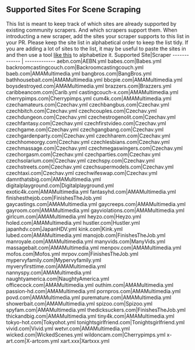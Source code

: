 ## Supported Sites For Scene Scraping

This list is meant to keep track of which sites are already supported by existing community scrapers. And which scrapers support them. When introducting a new scraper, add the sites your scraper supports to this list in your PR. Please keep the site list in alphabetical order to keep the list tidy. If you are adding a lot of sites to the list, it may be useful to paste the sites in and then use a tool [like this](https://wordcounter.net/alphabetize) to alphabetize it.
Supported Site|Scraper
------------- | -------------
aebn.com|AEBN.yml
babes.com|Babes.yml
backroomcastingcouch.com|Backroomcastingcouch.yml
baeb.com|AMAMultimedia.yml
bangbros.com|BangBros.yml
bathhousebait.com|AMAMultimedia.yml
bbcpie.com|AMAMultimedia.yml
boysdestroyed.com|AMAMultimedia.yml
brazzers.com|Brazzers.yml
caribbeancom.com|Carib.yml
castingcouch-x.com|AMAMultimedia.yml
cherrypimps.com|Cherrypimps.yml
cum4k.com|AMAMultimedia.yml
czechamateurs.com|Czechav.yml
czechbangbus.com|Czechav.yml
czechbitch.com|Czechav.yml
czechcouples.com|Czechav.yml
czechdungeon.com|Czechav.yml
czechestrogenolit.com|Czechav.yml
czechfantasy.com|Czechav.yml
czechfirstvideo.com|Czechav.yml
czechgame.com|Czechav.yml
czechgangbang.com|Czechav.yml
czechgardenparty.com|Czechav.yml
czechharem.com|Czechav.yml
czechhomeorgy.com|Czechav.yml
czechlesbians.com|Czechav.yml
czechmassage.com|Czechav.yml
czechmegaswingers.com|Czechav.yml
czechorgasm.com|Czechav.yml
czechparties.com|Czechav.yml
czechsolarium.com|Czechav.yml
czechspy.com|Czechav.yml
czechstreets.com|Czechav.yml
czechsupermodels.com|Czechav.yml
czechtaxi.com|Czechav.yml
czechwifeswap.com|Czechav.yml
damnthatsbig.com|AMAMultimedia.yml
digitalplayground.com|Digitalplayground.yml
exotic4k.com|AMAMultimedia.yml
fantasyhd.com|AMAMultimedia.yml
finishesthejob.com|FinishesTheJob.yml
gaycastings.com|AMAMultimedia.yml
gaycreeps.com|AMAMultimedia.yml
gayroom.com|AMAMultimedia.yml
gayviolations.com|AMAMultimedia.yml
girlcum.com|AMAMultimedia.yml
heyzo.com|Heyzo.yml
holed.com|AMAMultimedia.yml
hustler.com|Hustler.yml
japanhdv.com|JapanHDV.yml
kink.com|Kink.yml
lubed.com|AMAMultimedia.yml
manojob.com|FinishesTheJob.yml
manroyale.com|AMAMultimedia.yml
manyvids.com|ManyVids.yml
massagebait.com|AMAMultimedia.yml
menpov.com|AMAMultimedia.yml
mofos.com|Mofos.yml
mrpov.com|FinishesTheJob.yml
mypervyfamily.com|Mypervyfamily.yml
myveryfirsttime.com|AMAMultimedia.yml
nannyspy.com|AMAMultimedia.yml
naughtyamerica.com|NaughtyAmerica.yml
officecock.com|AMAMultimedia.yml
outhim.com|AMAMultimedia.yml
passion-hd.com|AMAMultimedia.yml
pornpros.com|AMAMultimedia.yml
povd.com|AMAMultimedia.yml
puremature.com|AMAMultimedia.yml
showerbait.com|AMAMultimedia.yml
spizoo.com|Spizoo.yml
spyfam.com|AMAMultimedia.yml
thedicksuckers.com|FinishesTheJob.yml
thickandbig.com|AMAMultimedia.yml
tiny4k.com|AMAMultimedia.yml
tokyo-hot.com|Tokyohot.yml
tonightsgirlfriend.com|Tonightsgirlfriend.yml
vivid.com|Vivid.yml
wetvr.com|AMAMultimedia.yml
wicked.com|WickedScenes.yml
wildoncam.com|Cherrypimps.yml
x-art.com|X-artcom.yml
xart.xxx|Xartxxx.yml
